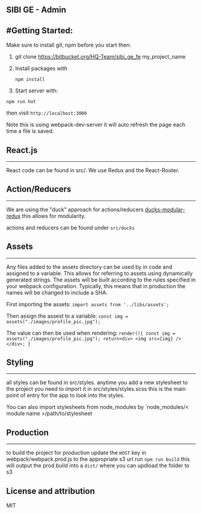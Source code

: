 ## SIBI GE - Admin


<!-- # Getting Started Docker:
-----------------------

1. docker build -t sibi-fe-app .

2. docker run -d -p 8443:8443 sibi-fe-app -->

#Getting Started:
-----------------------

Make sure to install git, npm before you start then:

1. git clone https://bitbucket.org/HQ-Team/sibi_ge_fe my_project_name

2. Install packages with

    `npm install`

3. Start server with:

  `npm run hot`

then visit `http://localhost:3000`

Note this is using webpack-dev-server it will auto refresh the page each time a file is saved.

## React.js
-----------
React code can be found in src/. We use Redux and the React-Router.

## Action/Reducers
-------------------
We are using the "duck" approach for actions/reducers [ducks-modular-redux](https://github.com/erikras/ducks-modular-redux)
this allows for modularity.

actions and reducers can be found under `src/ducks`

## Assets
-----------
Any files added to the assets directory can be used by in code and assigned to a variable. This
allows for referring to assets using dynamically generated strings. The assets will be built according to
the rules specified in your webpack configuration. Typically, this means that in production the names will
be changed to include a SHA.

First importing the assets:
  `import assets from '../libs/assets';`

Then assign the assest to a variable:
  `const img = assets("./images/profile_pic.jpg");`

The value can then be used when rendering:
  `render(){
    const img = assets("./images/profile_pic.jpg");
    return<div>
    <img src={img} />
    </div>;
  }`

## Styling
----------
all styles can be found in src/styles.
anytime you add a new stylesheet to the project you need to import it in src/styles/styles.scss
this is the main point of entry for the app to look into the styles.

You can also import stylesheets from node_modules by `node_modules/< module name >/path/to/stylesheet

## Production
-------------
to build the project for production update the `HOST` key in webpack/webpack.prod.js to the appropriate s3 url
run `npm run build` this will output the prod build into a `dist/` where you can updload the folder to s3

License and attribution
-----------------------
MIT